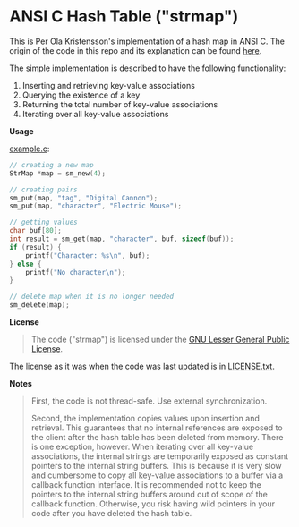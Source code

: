 # ANSI C Hash Table ("strmap")

This is Per Ola Kristensson's implementation of a hash map in ANSI C.
The origin of the code in this repo and its explanation can be found
[here](http://www.pokristensson.com/strmap.html).

The simple implementation is described to have the following functionality:

1. Inserting and retrieving key-value associations
2. Querying the existence of a key
3. Returning the total number of key-value associations
4. Iterating over all key-value associations

**Usage**

[example.c](example.c):
```c
// creating a new map
StrMap *map = sm_new(4);

// creating pairs
sm_put(map, "tag", "Digital Cannon");
sm_put(map, "character", "Electric Mouse");

// getting values
char buf[80];
int result = sm_get(map, "character", buf, sizeof(buf));
if (result) {
	printf("Character: %s\n", buf);
} else {
	printf("No character\n");
}

// delete map when it is no longer needed
sm_delete(map);
```

**License**

> The code ("strmap") is licensed under the
[GNU Lesser General Public License](https://www.gnu.org/licenses/lgpl-3.0.txt).

The license as it was when the code was last updated
is in [LICENSE.txt](LICENSE.txt).

**Notes**

>  First, the code is not thread-safe. Use external synchronization.
>
> Second, the implementation copies values upon insertion and retrieval.
This guarantees that no internal references are exposed to the client after
the hash table has been deleted from memory. There is one exception, however.
When iterating over all key-value associations, the internal strings are
temporarily exposed as constant pointers to the internal string buffers.
This is because it is very slow and cumbersome to copy all key-value
associations to a buffer via a callback function interface. It is recommended
not to keep the pointers to the internal string buffers around out of scope of
the callback function. Otherwise, you risk having wild pointers in your code
after you have deleted the hash table.
